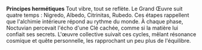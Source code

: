 **Principes hermétiques**
Tout vibre, tout se reflète.
Le Grand Œuvre suit quatre temps :
Nigredo, Albedo, Citrinitas, Rubedo.
Ces étapes rappellent que l'alchimie intérieure
répond au rythme du monde.
À chaque phase, Noctuvian percevait l'écho d'une Clé cachée,
comme si la matière lui confiait ses secrets.
L'œuvre collective suivait ces cycles, mêlant résonance cosmique et quête personnelle,
les rapprochant un peu plus de l'équilibre.

